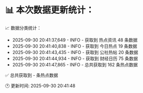 📊 本次数据更新统计：
==========================

📈 数据分类统计：
- 2025-09-30 20:41:37,649 - INFO - 获取到 热点资讯 48 条数据
- 2025-09-30 20:41:40,838 - INFO - 获取到 今日热点 19 条数据
- 2025-09-30 20:41:43,435 - INFO - 获取到 公社热帖 20 条数据
- 2025-09-30 20:41:44,934 - INFO - 获取到 财经日历 75 条数据
- 2025-09-30 20:41:47,865 - INFO - 总共获取到 162 条热点数据

✅ 总共获取到 - 条热点数据

🕐 更新时间: 2025-09-30 20:41:48
